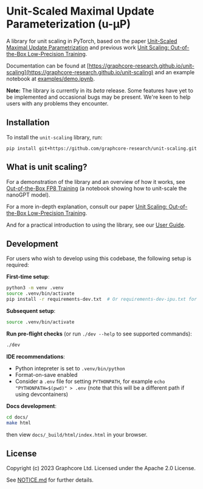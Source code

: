 # Unit-Scaled Maximal Update Parameterization (u-μP)

A library for unit scaling in PyTorch, based on the paper [Unit-Scaled Maximal Update Parametrization](https://openreview.net/forum?id=44NKKzz1n5) and previous work [Unit Scaling: Out-of-the-Box Low-Precision Training](https://arxiv.org/abs/2303.11257).

Documentation can be found at
[https://graphcore-research.github.io/unit-scaling](https://graphcore-research.github.io/unit-scaling) and an example notebook at [examples/demo.ipynb](examples/demo.ipynb).

**Note:** The library is currently in its _beta_ release.
Some features have yet to be implemented and occasional bugs may be present.
We're keen to help users with any problems they encounter.

## Installation

To install the `unit-scaling` library, run:

```
pip install git+https://github.com/graphcore-research/unit-scaling.git
```

## What is unit scaling?

For a demonstration of the library and an overview of how it works, see
[Out-of-the-Box FP8 Training](https://github.com/graphcore-research/out-of-the-box-fp8-training/blob/main/out_of_the_box_fp8_training.ipynb)
(a notebook showing how to unit-scale the nanoGPT model).

For a more in-depth explanation, consult our paper
[Unit Scaling: Out-of-the-Box Low-Precision Training](https://arxiv.org/abs/2303.11257).

And for a practical introduction to using the library, see our [User Guide](https://graphcore-research.github.io/unit-scaling/user_guide.html).

## Development

For users who wish to develop using this codebase, the following setup is required:

**First-time setup**:

```bash
python3 -m venv .venv
source .venv/bin/activate
pip install -r requirements-dev.txt  # Or requirements-dev-ipu.txt for the ipu
```

**Subsequent setup**:

```bash
source .venv/bin/activate
```

**Run pre-flight checks** (or run `./dev --help` to see supported commands):

```bash
./dev
```

**IDE recommendations**:

- Python intepreter is set to `.venv/bin/python`
- Format-on-save enabled
- Consider a `.env` file for setting `PYTHONPATH`, for example `echo "PYTHONPATH=$(pwd)" > .env`
  (note that this will be a different path if using devcontainers)

**Docs development**:

```bash
cd docs/
make html
```

then view `docs/_build/html/index.html` in your browser.

## License

Copyright (c) 2023 Graphcore Ltd. Licensed under the Apache 2.0 License.

See [NOTICE.md](NOTICE.md) for further details.
